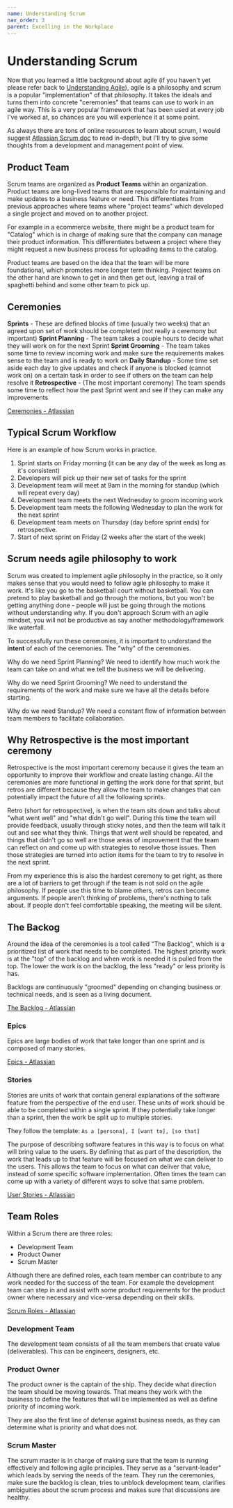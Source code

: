 ```yaml
---
name: Understanding Scrum
nav_order: 3
parent: Excelling in the Workplace
---
```


# Understanding Scrum

Now that you learned a little background about agile (if you haven't yet please refer back to [Understanding Agile](https://thehandbook.jamlouie.com/excelling-in-the-workplace/understanding-agile.html)), agile is a philosophy and scrum is a popular "implementation" of that philosophy. It takes the ideals and turns them into concrete "ceremonies" that teams can use to work in an agile way. This is a very popular framework that has been used at every job I've worked at, so chances are you will experience it at some point.

As always there are tons of online resources to learn about scrum, I would suggest [Atlassian Scrum doc](https://www.atlassian.com/agile/scrum) to read in-depth, but I'll try to give some thoughts from a development and management point of view.

## Product Team

Scrum teams are organized as **Product Teams** within an organization. Product teams are long-lived teams that are responsible for maintaining and make updates to a business feature or need. This differentiates from previous approaches where teams where "project teams" which developed a single project and moved on to another project.

For example in a ecommerce website, there might be a product team for "Catalog" which is in charge of making sure that the company can manage their product information. This differentiates between a project where they might request a new business process for uploading items to the catalog.

Product teams are based on the idea that the team will be more foundational, which promotes more longer term thinking. Project teams on the other hand are known to get in and then get out, leaving a trail of spaghetti behind and some other team to pick up.

## Ceremonies

**Sprints** - These are defined blocks of time (usually two weeks) that an agreed upon set of work should be completed (not really a ceremony but important)
**Sprint Planning** - The team takes a couple hours to decide what they will work on for the next Sprint
**Sprint Grooming** - The team takes some time to review incoming work and make sure the requirements makes sense to the team and is ready to work on
**Daily Standup** - Some time set aside each day to give updates and check if anyone is blocked (cannot work on) on a certain task in order to see if others on the team can help resolve it
**Retrospective** - (The most important ceremony) The team spends some time to reflect how the past Sprint went and see if they can make any improvements

[Ceremonies - Atlassian](https://www.atlassian.com/agile/scrum/ceremonies)

## Typical Scrum Workflow

Here is an example of how Scrum works in practice.

1. Sprint starts on Friday morning (it can be any day of the week as long as it's consistent)
2. Developers will pick up their new set of tasks for the sprint
3. Development team will meet at 9am in the morning for standup (which will repeat every day)
4. Development team meets the next Wednesday to groom incoming work
5. Development team meets the following Wednesday to plan the work for the next sprint
6. Development team meets on Thursday (day before sprint ends) for retrospective.
7. Start of next sprint on Friday (2 weeks after the start of the week)

## Scrum needs agile philosophy to work

Scrum was created to implement agile philosophy in the practice, so it only makes sense that you would need to follow agile philosophy to make it work. It's like you go to the basketball court without basketball. You can pretend to play basketball and go through the motions, but you won't be getting anything done - people will just be going through the motions without understanding why. If you don't approach Scrum with an agile mindset, you will not be productive as say another methodology/framework like waterfall.

To successfully run these ceremonies, it is important to understand the **intent** of each of the ceremonies. The "why" of the ceremonies.

Why do we need Sprint Planning? We need to identify how much work the team can take on and what we tell the business we will be delivering.

Why do we need Sprint Grooming? We need to understand the requirements of the work and make sure we have all the details before starting.

Why do we need Standup? We need a constant flow of information between team members to facilitate collaboration.

## Why Retrospective is the most important ceremony

Retrospective is the most important ceremony because it gives the team an opportunity to improve their workflow and create lasting change. All the ceremonies are more functional in getting the work done for that sprint, but retros are different because they allow the team to make changes that can potentially impact the future of all the following sprints.

Retro (short for retrospective), is when the team sits down and talks about "what went well" and "what didn't go well". During this time the team will provide feedback, usually through sticky notes, and then the team will talk it out and see what they think. Things that went well should be repeated, and things that didn't go so well are those areas of improvement that the team can reflect on and come up with strategies to resolve those issues. Then those strategies are turned into action items for the team to try to resolve in the next sprint.

From my experience this is also the hardest ceremony to get right, as there are a lot of barriers to get through if the team is not sold on the agile philosophy. If people use this time to blame others, retros can become arguments. If people aren't thinking of problems, there's nothing to talk about. If people don't feel comfortable speaking, the meeting will be silent.

## The Backog

Around the idea of the ceremonies is a tool called "The Backlog", which is a prioritized list of work that needs to be completed. The highest priority work is at the "top" of the backlog and when work is needed it is pulled from the top. The lower the work is on the backlog, the less "ready" or less priority is has.

Backlogs are continuously "groomed" depending on changing business or technical needs, and is seen as a living document.

[The Backlog - Atlassian](https://www.atlassian.com/agile/scrum/backlogs)

### Epics

Epics are large bodies of work that take longer than one sprint and is composed of many stories.

[Epics - Atlassian](https://www.atlassian.com/agile/project-management/epics)

### Stories

Stories are units of work that contain general explanations of the software feature from the perspective of the end user. These units of work should be able to be completed within a single sprint. If they potentially take longer than a sprint, then the work be split up to multiple stories.

They follow the template: `As a [persona], I [want to], [so that]`

The purpose of describing software features in this way is to focus on what will bring value to the users. By defining that as part of the description, the work that leads up to that feature will be focused on what we can deliver to the users. This allows the team to focus on what can deliver that value, instead of some specific software implementation. Often times the team can come up with a variety of different ways to solve that same problem.

[User Stories - Atlassian](https://www.atlassian.com/agile/project-management/user-stories)

## Team Roles

Within a Scrum there are three roles:

* Development Team
* Product Owner
* Scrum Master

Although there are defined roles, each team member can contribute to any work needed for the success of the team. For example the development team can step in and assist with some product requirements for the product owner where necessary and vice-versa depending on their skills.

[Scrum Roles - Atlassian](https://www.atlassian.com/agile/scrum/roles)

### Development Team

The development team consists of all the team members that create value (deliverables). This can be engineers, designers, etc. 

### Product Owner

The product owner is the captain of the ship. They decide what direction the team should be moving towards. That means they work with the business to define the features that will be implemented as well as define priority of incoming work.

They are also the first line of defense against business needs, as they can determine what is priority and what does not. 

### Scrum Master

The scrum master is in charge of making sure that the team is running effectively and following agile principles. They serve as a "servant-leader" which leads by serving the needs of the team. They run the ceremonies, make sure the backlog is clean, tries to unblock development team, clarifies ambiguities about the scrum process and makes sure that discussions are healthy.
